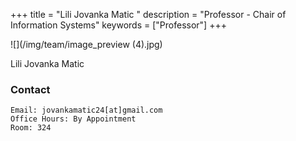 +++
title = "Lili Jovanka Matic "
description = "Professor - Chair of Information Systems"
keywords = ["Professor"]
+++



	
![](/img/team/image_preview (4).jpg)

Lili Jovanka Matic 

###  Contact

	Email: jovankamatic24[at]gmail.com
	Office Hours: By Appointment
	Room: 324
	



	